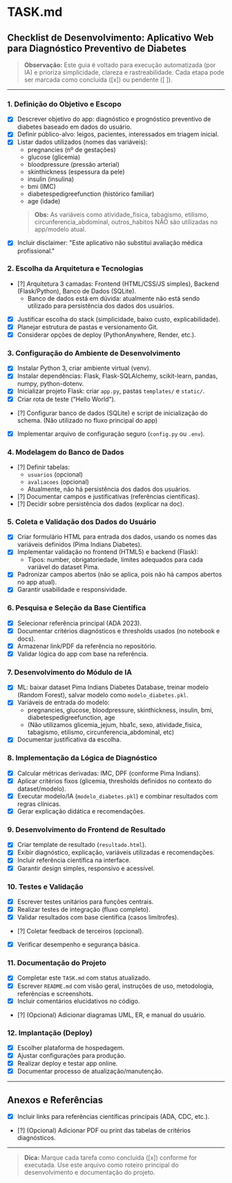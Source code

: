 # TASK.md

## Checklist de Desenvolvimento: Aplicativo Web para Diagnóstico Preventivo de Diabetes

> **Observação:** Este guia é voltado para execução automatizada (por IA) e prioriza simplicidade, clareza e rastreabilidade. Cada etapa pode ser marcada como concluída ([x]) ou pendente ([ ]).

---

### 1. Definição do Objetivo e Escopo

- [x] Descrever objetivo do app: diagnóstico e prognóstico preventivo de diabetes baseado em dados do usuário.
- [x] Definir público-alvo: leigos, pacientes, interessados em triagem inicial.
- [x] Listar dados utilizados (nomes das variáveis):
  - pregnancies (nº de gestações)
  - glucose (glicemia)
  - bloodpressure (pressão arterial)
  - skinthickness (espessura da pele)
  - insulin (insulina)
  - bmi (IMC)
  - diabetespedigreefunction (histórico familiar)
  - age (idade)
  > **Obs:** As variáveis como atividade_fisica, tabagismo, etilismo, circunferencia_abdominal, outros_habitos NÃO são utilizadas no app/modelo atual.
- [x] Incluir disclaimer: "Este aplicativo não substitui avaliação médica profissional."

### 2. Escolha da Arquitetura e Tecnologias

- [?] Arquitetura 3 camadas: Frontend (HTML/CSS/JS simples), Backend (Flask/Python), Banco de Dados (SQLite).
  - Banco de dados está em dúvida: atualmente não está sendo utilizado para persistência dos dados dos usuários.
- [x] Justificar escolha do stack (simplicidade, baixo custo, explicabilidade).
- [x] Planejar estrutura de pastas e versionamento Git.
- [x] Considerar opções de deploy (PythonAnywhere, Render, etc.).

### 3. Configuração do Ambiente de Desenvolvimento

- [x] Instalar Python 3, criar ambiente virtual (venv).
- [x] Instalar dependências: Flask, Flask-SQLAlchemy, scikit-learn, pandas, numpy, python-dotenv.
- [x] Inicializar projeto Flask: criar `app.py`, pastas `templates/` e `static/`.
- [x] Criar rota de teste ("Hello World").
- [?] Configurar banco de dados (SQLite) e script de inicialização do schema. (Não utilizado no fluxo principal do app)
- [x] Implementar arquivo de configuração seguro (`config.py` ou `.env`).

### 4. Modelagem do Banco de Dados

- [?] Definir tabelas:
  - `usuarios` (opcional)
  - `avaliacoes` (opcional)
  - Atualmente, não há persistência dos dados dos usuários.
- [?] Documentar campos e justificativas (referências científicas).
- [?] Decidir sobre persistência dos dados (explicar na doc).

### 5. Coleta e Validação dos Dados do Usuário

- [x] Criar formulário HTML para entrada dos dados, usando os nomes das variáveis definidos (Pima Indians Diabetes).
- [x] Implementar validação no frontend (HTML5) e backend (Flask):
  - Tipos: number, obrigatoriedade, limites adequados para cada variável do dataset Pima.
- [x] Padronizar campos abertos (não se aplica, pois não há campos abertos no app atual).
- [x] Garantir usabilidade e responsividade.

### 6. Pesquisa e Seleção da Base Científica

- [x] Selecionar referência principal (ADA 2023).
- [x] Documentar critérios diagnósticos e thresholds usados (no notebook e docs).
- [x] Armazenar link/PDF da referência no repositório.
- [x] Validar lógica do app com base na referência.

### 7. Desenvolvimento do Módulo de IA

- [x] ML: baixar dataset Pima Indians Diabetes Database, treinar modelo (Random Forest), salvar modelo como `modelo_diabetes.pkl`.
- [x] Variáveis de entrada do modelo:
  - pregnancies, glucose, bloodpressure, skinthickness, insulin, bmi, diabetespedigreefunction, age
  - (Não utilizamos glicemia_jejum, hba1c, sexo, atividade_fisica, tabagismo, etilismo, circunferencia_abdominal, etc)
- [x] Documentar justificativa da escolha.

### 8. Implementação da Lógica de Diagnóstico

- [x] Calcular métricas derivadas: IMC, DPF (conforme Pima Indians).
- [x] Aplicar critérios fixos (glicemia, thresholds definidos no contexto do dataset/modelo).
- [x] Executar modelo/IA (`modelo_diabetes.pkl`) e combinar resultados com regras clínicas.
- [x] Gerar explicação didática e recomendações.

### 9. Desenvolvimento do Frontend de Resultado

- [x] Criar template de resultado (`resultado.html`).
- [x] Exibir diagnóstico, explicação, variáveis utilizadas e recomendações.
- [x] Incluir referência científica na interface.
- [x] Garantir design simples, responsivo e acessível.

### 10. Testes e Validação

- [x] Escrever testes unitários para funções centrais.
- [x] Realizar testes de integração (fluxo completo).
- [x] Validar resultados com base científica (casos limítrofes).
- [?] Coletar feedback de terceiros (opcional).
- [x] Verificar desempenho e segurança básica.

### 11. Documentação do Projeto

- [x] Completar este `TASK.md` com status atualizado.
- [x] Escrever `README.md` com visão geral, instruções de uso, metodologia, referências e screenshots.
- [x] Incluir comentários elucidativos no código.
- [?] (Opcional) Adicionar diagramas UML, ER, e manual do usuário.

### 12. Implantação (Deploy)

- [x] Escolher plataforma de hospedagem.
- [x] Ajustar configurações para produção.
- [x] Realizar deploy e testar app online.
- [x] Documentar processo de atualização/manutenção.

---

## Anexos e Referências

- [x] Incluir links para referências científicas principais (ADA, CDC, etc.).
- [?] (Opcional) Adicionar PDF ou print das tabelas de critérios diagnósticos.

---

> **Dica:** Marque cada tarefa como concluída ([x]) conforme for executada. Use este arquivo como roteiro principal do desenvolvimento e documentação do projeto.

